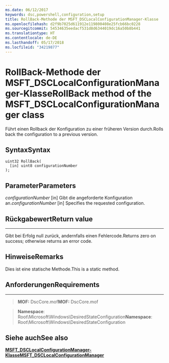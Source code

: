 ```yaml
---
ms.date: 06/12/2017
keywords: dsc,powershell,configuration,setup
title: RollBack-Methode der MSFT_DSCLocalConfigurationManager-Klasse
ms.openlocfilehash: d2f9b7025d611912e119800408e25fcb66bc0228
ms.sourcegitcommit: 54534635eedacf531d8d6344019dc16a50b8b441
ms.translationtype: HT
ms.contentlocale: de-DE
ms.lasthandoff: 05/17/2018
ms.locfileid: "34219877"
---
```

# <a name="rollback-method-of-the-msftdsclocalconfigurationmanager-class"></a><span data-ttu-id="62225-103">RollBack-Methode der MSFT_DSCLocalConfigurationManager-Klasse</span><span class="sxs-lookup"><span data-stu-id="62225-103">RollBack method of the MSFT_DSCLocalConfigurationManager class</span></span>

<span data-ttu-id="62225-104">Führt einen Rollback der Konfiguration zu einer früheren Version durch.</span><span class="sxs-lookup"><span data-stu-id="62225-104">Rolls back the configuration to a previous version.</span></span>

<a name="syntax"></a><span data-ttu-id="62225-105">Syntax</span><span class="sxs-lookup"><span data-stu-id="62225-105">Syntax</span></span>
------

```mof
uint32 RollBack(
  [in] uint8 configurationNumber
);
```

<a name="parameters"></a><span data-ttu-id="62225-106">Parameter</span><span class="sxs-lookup"><span data-stu-id="62225-106">Parameters</span></span>
----------

<span data-ttu-id="62225-107">*configurationNumber* \[in\] Gibt die angeforderte Konfiguration an.</span><span class="sxs-lookup"><span data-stu-id="62225-107">*configurationNumber* \[in\] Specifies the requested configuration.</span></span>

## <a name="return-value"></a><span data-ttu-id="62225-108">Rückgabewert</span><span class="sxs-lookup"><span data-stu-id="62225-108">Return value</span></span>
------------

<span data-ttu-id="62225-109">Gibt bei Erfolg null zurück, andernfalls einen Fehlercode.</span><span class="sxs-lookup"><span data-stu-id="62225-109">Returns zero on success; otherwise returns an error code.</span></span>

## <a name="remarks"></a><span data-ttu-id="62225-110">Hinweise</span><span class="sxs-lookup"><span data-stu-id="62225-110">Remarks</span></span>

<span data-ttu-id="62225-111">Dies ist eine statische Methode.</span><span class="sxs-lookup"><span data-stu-id="62225-111">This is a static method.</span></span>

## <a name="requirements"></a><span data-ttu-id="62225-112">Anforderungen</span><span class="sxs-lookup"><span data-stu-id="62225-112">Requirements</span></span>
------------
><span data-ttu-id="62225-113">**MOF:** DscCore.mof</span><span class="sxs-lookup"><span data-stu-id="62225-113">**MOF:** DscCore.mof</span></span>

><span data-ttu-id="62225-114">**Namespace**: Root\Microsoft\Windows\DesiredStateConfiguration</span><span class="sxs-lookup"><span data-stu-id="62225-114">**Namespace**: Root\Microsoft\Windows\DesiredStateConfiguration</span></span>


## <a name="see-also"></a><span data-ttu-id="62225-115">Siehe auch</span><span class="sxs-lookup"><span data-stu-id="62225-115">See also</span></span>


[<span data-ttu-id="62225-116">**MSFT_DSCLocalConfigurationManager-Klasse**</span><span class="sxs-lookup"><span data-stu-id="62225-116">**MSFT_DSCLocalConfigurationManager**</span></span>](msft-dsclocalconfigurationmanager.md)